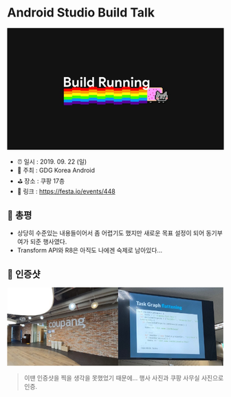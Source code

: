 # Android Studio Build Talk

![Android Studio Build Talk](image.png)

- ⏰ 일시 : 2019. 09. 22 (일)
- 💁 주최 : GDG Korea Android
- ⛳ 장소 : 쿠팡 17층
- 🔗 링크 : https://festa.io/events/448

## 👏 총평 

- 상당히 수준있는 내용들이어서 좀 어렵기도 했지만 새로운 목표 설정이 되어 동기부여가 되준 행사였다.
- Transform API와 R8은 아직도 나에겐 숙제로 남아있다...

## 📸 인증샷

![인증샷](self.jpg)
> 이땐 인증샷을 찍을 생각을 못했었기 때문에... 행사 사진과 쿠팡 사무실 사진으로 인증.
